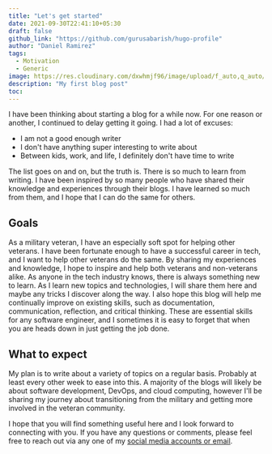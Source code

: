 ```yaml
---
title: "Let's get started"
date: 2021-09-30T22:41:10+05:30
draft: false
github_link: "https://github.com/gurusabarish/hugo-profile"
author: "Daniel Ramirez"
tags:
  - Motivation
  - Generic
image: https://res.cloudinary.com/dxwhmjf96/image/upload/f_auto,q_auto/Portfolio/in-not-now-when.jpg
description: "My first blog post"
toc: 
---
```


I have been thinking about starting a blog for a while now. For one reason or another, I continued to delay getting it going. I had a lot of excuses:

- I am not a good enough writer
- I don't have anything super interesting to write about
- Between kids, work, and life, I definitely don't have time to write

The list goes on and on, but the truth is. There is so much to learn from writing. I have been inspired by so many people who have shared their knowledge and experiences through their blogs. I have learned so much from them, and I hope that I can do the same for others.

## Goals

As a military veteran, I have an especially soft spot for helping other veterans. I have been fortunate enough to have a successful career in tech, and I want to help other veterans do the same. By sharing my experiences and knowledge, I hope to inspire and help both veterans and non-veterans alike. As anyone in the tech industry knows, there is always something new to learn. As I learn new topics and technologies, I will share them here and maybe any tricks I discover along the way. I also hope this blog will help me continually improve on existing skills, such as documentation, communication, reflection, and critical thinking. These are essential skills for any software engineer, and I sometimes it is easy to forget that when you are heads down in just getting the job done.

## What to expect

My plan is to write about a variety of topics on a regular basis. Probably at least every other week to ease into this. A majority of the blogs will likely be about software development, DevOps, and cloud computing, however I'll be sharing my journey about transitioning from the military and getting more involved in the veteran community.

I hope that you will find something useful here and I look forward to connecting with you. If you have any questions or comments, please feel free to reach out via any one of my [social media accounts or email](/#contact).

